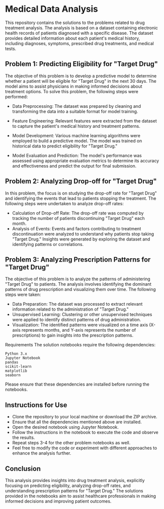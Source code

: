 # Medical Data Analysis
This repository contains the solutions to the problems related to drug treatment analysis. The analysis is based on a dataset containing electronic health records of patients diagnosed with a specific disease. The dataset provides detailed information about each patient's medical history, including diagnoses, symptoms, prescribed drug treatments, and medical tests.

## Problem 1: Predicting Eligibility for "Target Drug"
The objective of this problem is to develop a predictive model to determine whether a patient will be eligible for "Target Drug" in the next 30 days. The model aims to assist physicians in making informed decisions about treatment options. To solve this problem, the following steps were performed:

* Data Preprocessing: The dataset was prepared by cleaning and transforming the data into a suitable format for model training.
  
* Feature Engineering: Relevant features were extracted from the dataset to capture the patient's medical history and treatment patterns.
  
* Model Development: Various machine learning algorithms were employed to build a predictive model. The model was trained on historical data to predict eligibility for "Target Drug."
  
* Model Evaluation and Prediction: The model's performance was assessed using appropriate evaluation metrics to determine its accuracy and effectiveness and predict the output for final submission.
  
## Problem 2: Analyzing Drop-off for "Target Drug"
In this problem, the focus is on studying the drop-off rate for "Target Drug" and identifying the events that lead to patients stopping the treatment. The following steps were undertaken to analyze drop-off rates:

* Calculation of Drop-off Rate: The drop-off rate was computed by tracking the number of patients discontinuing "Target Drug" each month.
* Analysis of Events: Events and factors contributing to treatment discontinuation were analyzed to understand why patients stop taking "Target Drug." Insights were generated by exploring the dataset and identifying patterns or correlations.


## Problem 3: Analyzing Prescription Patterns for "Target Drug"
The objective of this problem is to analyze the patterns of administering "Target Drug" to patients. The analysis involves identifying the dominant patterns of drug prescription and visualizing them over time. The following steps were taken:

* Data Preparation: The dataset was processed to extract relevant information related to the administration of "Target Drug."
* Unsupervised Learning: Clustering or other unsupervised techniques were applied to identify distinct patterns of drug administration.
* Visualization: The identified patterns were visualized on a time axis (X-axis represents months, and Y-axis represents the number of prescriptions) to gain insights into the prescription patterns.


Requirements
The solution notebooks require the following dependencies:
```
Python 3.x
Jupyter Notebook
pandas
scikit-learn
matplotlib
seaborn
```
Please ensure that these dependencies are installed before running the notebooks.
## Instructions for Use
* Clone the repository to your local machine or download the ZIP archive.
* Ensure that all the dependencies mentioned above are installed.
* Open the desired notebook using Jupyter Notebook.
* Follow the instructions in the notebook to execute the code and observe the results.
* Repeat steps 3-4 for the other problem notebooks as well.
* Feel free to modify the code or experiment with different approaches to enhance the analysis further.

## Conclusion
This analysis provides insights into drug treatment analysis, explicitly focusing on predicting eligibility, analyzing drop-off rates, and understanding prescription patterns for "Target Drug." The solutions provided in the notebooks aim to assist healthcare professionals in making informed decisions and improving patient outcomes.
